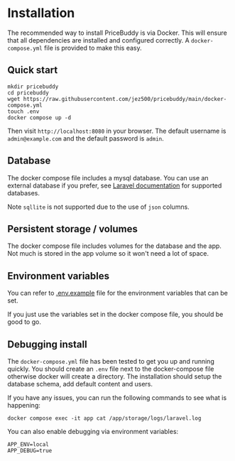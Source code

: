 # Installation

The recommended way to install PriceBuddy is via Docker. This will ensure that all 
dependencies are installed and configured correctly. A `docker-compose.yml` file is
provided to make this easy.

## Quick start

```shell
mkdir pricebuddy
cd pricebuddy
wget https://raw.githubusercontent.com/jez500/pricebuddy/main/docker-compose.yml
touch .env
docker compose up -d
```

Then visit `http://localhost:8080` in your browser. The default username is 
`admin@example.com` and the default password is `admin`.

## Database

The docker compose file includes a mysql database. You can use an external database if
you prefer, see [Laravel documentation](https://laravel.com/docs/11.x/database#introduction)
for supported databases. 

Note `sqllite` is not supported due to the use of `json` columns.

## Persistent storage / volumes

The docker compose file includes volumes for the database and the app. Not much is 
stored in the app volume so it won't need a lot of space.

## Environment variables

You can refer to [.env.example](https://github.com/laravel/laravel/blob/11.x/.env.example)
file for the environment variables that can be set.

If you just use the variables set in the docker compose file, you should be good to go.

## Debugging install

The `docker-compose.yml` file has been tested to get you up and running quickly. You 
should create an `.env` file next to the docker-compose file otherwise docker will
create a directory. The installation should setup the database schema, add default 
content and users.

If you have any issues, you can run the following commands to see what is happening:

```shell
docker compose exec -it app cat /app/storage/logs/laravel.log
```

You can also enable debugging via environment variables:

```shell
APP_ENV=local
APP_DEBUG=true
```


